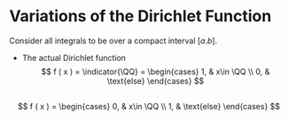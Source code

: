 # Variations of the Dirichlet Function
Consider all integrals to be over a compact interval $[a.b]$.

- The actual Dirichlet function
$$
f ( x ) = \indicator{\QQ} = \begin{cases}
1, & x\in \QQ \\
0, & \text{else}
\end{cases}
$$

## 
$$
f ( x ) = \begin{cases}
0, & x\in \QQ \\
1, & \text{else}
\end{cases}
$$